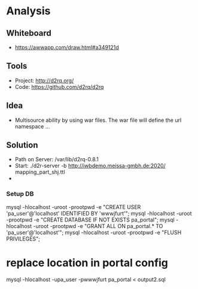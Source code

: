 # Analysis

## Whiteboard
* https://awwapp.com/draw.html#a349121d

## Tools
* Project: http://d2rq.org/
* Code: https://github.com/d2rq/d2rq

## Idea
* Multisource ability by using war files. The war file will define the url namespace ...

## Solution
* Path on Server: /var/lib/d2rq-0.8.1
* Start: ./d2r-server -b http://iwbdemo.meissa-gmbh.de:2020/ mapping_part_shj.ttl
* 

### Setup DB
mysql -hlocalhost -uroot -prootpwd -e "CREATE USER 'pa_user'@'localhost' IDENTIFIED BY 'wwwjfurt'";
mysql -hlocalhost -uroot -prootpwd -e "CREATE DATABASE IF NOT EXISTS pa_portal";
mysql -hlocalhost -uroot -prootpwd -e "GRANT ALL ON pa_portal.* TO 'pa_user'@'localhost'";
mysql -hlocalhost -uroot -prootpwd -e "FLUSH PRIVILEGES";
 
  # replace location in portal config
   
mysql -hlocalhost -upa_user -pwwwjfurt pa_portal < output2.sql
  
 

